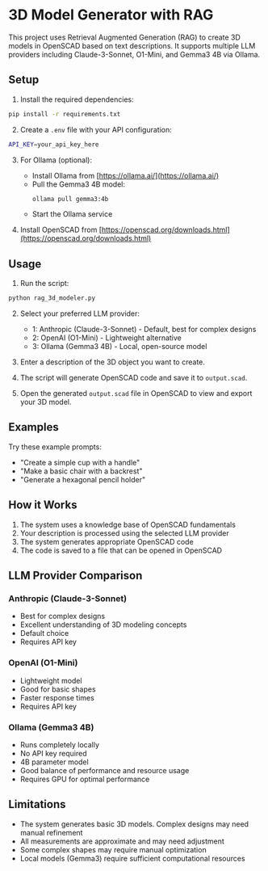 # 3D Model Generator with RAG

This project uses Retrieval Augmented Generation (RAG) to create 3D models in OpenSCAD based on text descriptions. It supports multiple LLM providers including Claude-3-Sonnet, O1-Mini, and Gemma3 4B via Ollama.

## Setup

1. Install the required dependencies:
```bash
pip install -r requirements.txt
```

2. Create a `.env` file with your API configuration:
```bash
API_KEY=your_api_key_here
```

3. For Ollama (optional):
   - Install Ollama from [https://ollama.ai/](https://ollama.ai/)
   - Pull the Gemma3 4B model:
     ```bash
     ollama pull gemma3:4b
     ```
   - Start the Ollama service

4. Install OpenSCAD from [https://openscad.org/downloads.html](https://openscad.org/downloads.html)

## Usage

1. Run the script:
```bash
python rag_3d_modeler.py
```

2. Select your preferred LLM provider:
   - 1: Anthropic (Claude-3-Sonnet) - Default, best for complex designs
   - 2: OpenAI (O1-Mini) - Lightweight alternative
   - 3: Ollama (Gemma3 4B) - Local, open-source model

3. Enter a description of the 3D object you want to create.

4. The script will generate OpenSCAD code and save it to `output.scad`.

5. Open the generated `output.scad` file in OpenSCAD to view and export your 3D model.

## Examples

Try these example prompts:
- "Create a simple cup with a handle"
- "Make a basic chair with a backrest"
- "Generate a hexagonal pencil holder"

## How it Works

1. The system uses a knowledge base of OpenSCAD fundamentals
2. Your description is processed using the selected LLM provider
3. The system generates appropriate OpenSCAD code
4. The code is saved to a file that can be opened in OpenSCAD

## LLM Provider Comparison

### Anthropic (Claude-3-Sonnet)
- Best for complex designs
- Excellent understanding of 3D modeling concepts
- Default choice
- Requires API key

### OpenAI (O1-Mini)
- Lightweight model
- Good for basic shapes
- Faster response times
- Requires API key

### Ollama (Gemma3 4B)
- Runs completely locally
- No API key required
- 4B parameter model
- Good balance of performance and resource usage
- Requires GPU for optimal performance

## Limitations

- The system generates basic 3D models. Complex designs may need manual refinement
- All measurements are approximate and may need adjustment
- Some complex shapes may require manual optimization
- Local models (Gemma3) require sufficient computational resources